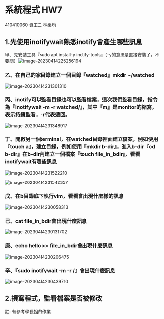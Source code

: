 # 系統程式 HW7

410410060 資⼯⼆ 林柔均

## 1.先使用inotifywait熟悉inotify會產生哪些訊息

甲、先安裝工具『sudo apt install-y inotify-tools』（-y的意思是直接安裝了，不要問）![image-20230414225256194](/home/rogewood/.config/Typora/typora-user-images/image-20230414225256194.png)

### 乙、在自己的家目錄建立一個目錄『watched』mkdir ~/watched

![image-20230414231301310](/home/rogewood/.config/Typora/typora-user-images/image-20230414231301310.png)

### 丙、inotify可以監看目錄也可以監看檔案，這次我們監看目錄，指令為『inotifywait -m -r watched/』，其中『m』是monitor的縮寫，表示持續監看，-r代表遞回。

![image-20230414231348917](/home/rogewood/.config/Typora/typora-user-images/image-20230414231348917.png)

### 丁、開啟另一個terminal，在watched目錄裡面建立檔案，例如使用『touch a』，建立目錄，例如使用『mkdir b-dir』，進入b-dir『cd b-dir』在b-dir內建立一個檔案『touch file_in_bdir』，看看inotifywait有哪些訊息

![image-20230414231522210](/home/rogewood/.config/Typora/typora-user-images/image-20230414231522210.png)

![image-20230414231542357](/home/rogewood/.config/Typora/typora-user-images/image-20230414231542357.png)

###  戊、在b目錄底下執行vim，看看會出現什麼樣的訊息

![image-20230414230058313](/home/rogewood/.config/Typora/typora-user-images/image-20230414230058313.png)

### 己、cat file_in_bdir會出現什麼訊息

![image-20230414230131702](/home/rogewood/.config/Typora/typora-user-images/image-20230414230131702.png)

### 庚、echo hello >> file_in_bdir會出現什麼訊息

![image-20230414230206475](/home/rogewood/.config/Typora/typora-user-images/image-20230414230206475.png)

### 辛、『sudo inotifywait -m -r /』會出現什麼訊息

![image-20230414230439710](/home/rogewood/.config/Typora/typora-user-images/image-20230414230439710.png)



## 2.撰寫程式，監看檔案是否被修改



註: 有參考學長姐的作業